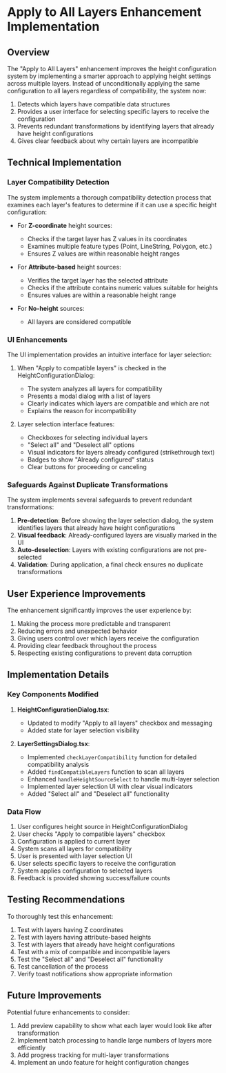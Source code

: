 # Apply to All Layers Enhancement Implementation

## Overview

The "Apply to All Layers" enhancement improves the height configuration system by implementing a smarter approach to applying height settings across multiple layers. Instead of unconditionally applying the same configuration to all layers regardless of compatibility, the system now:

1. Detects which layers have compatible data structures
2. Provides a user interface for selecting specific layers to receive the configuration
3. Prevents redundant transformations by identifying layers that already have height configurations
4. Gives clear feedback about why certain layers are incompatible

## Technical Implementation

### Layer Compatibility Detection

The system implements a thorough compatibility detection process that examines each layer's features to determine if it can use a specific height configuration:

- For **Z-coordinate** height sources:
  - Checks if the target layer has Z values in its coordinates
  - Examines multiple feature types (Point, LineString, Polygon, etc.)
  - Ensures Z values are within reasonable height ranges

- For **Attribute-based** height sources:
  - Verifies the target layer has the selected attribute
  - Checks if the attribute contains numeric values suitable for heights
  - Ensures values are within a reasonable height range

- For **No-height** sources:
  - All layers are considered compatible

### UI Enhancements

The UI implementation provides an intuitive interface for layer selection:

1. When "Apply to compatible layers" is checked in the HeightConfigurationDialog:
   - The system analyzes all layers for compatibility
   - Presents a modal dialog with a list of layers
   - Clearly indicates which layers are compatible and which are not
   - Explains the reason for incompatibility

2. Layer selection interface features:
   - Checkboxes for selecting individual layers
   - "Select all" and "Deselect all" options
   - Visual indicators for layers already configured (strikethrough text)
   - Badges to show "Already configured" status
   - Clear buttons for proceeding or canceling

### Safeguards Against Duplicate Transformations

The system implements several safeguards to prevent redundant transformations:

1. **Pre-detection**: Before showing the layer selection dialog, the system identifies layers that already have height configurations
2. **Visual feedback**: Already-configured layers are visually marked in the UI
3. **Auto-deselection**: Layers with existing configurations are not pre-selected
4. **Validation**: During application, a final check ensures no duplicate transformations

## User Experience Improvements

The enhancement significantly improves the user experience by:

1. Making the process more predictable and transparent
2. Reducing errors and unexpected behavior
3. Giving users control over which layers receive the configuration
4. Providing clear feedback throughout the process
5. Respecting existing configurations to prevent data corruption

## Implementation Details

### Key Components Modified

1. **HeightConfigurationDialog.tsx**:
   - Updated to modify "Apply to all layers" checkbox and messaging
   - Added state for layer selection visibility

2. **LayerSettingsDialog.tsx**:
   - Implemented `checkLayerCompatibility` function for detailed compatibility analysis
   - Added `findCompatibleLayers` function to scan all layers
   - Enhanced `handleHeightSourceSelect` to handle multi-layer selection
   - Implemented layer selection UI with clear visual indicators
   - Added "Select all" and "Deselect all" functionality

### Data Flow

1. User configures height source in HeightConfigurationDialog
2. User checks "Apply to compatible layers" checkbox
3. Configuration is applied to current layer
4. System scans all layers for compatibility
5. User is presented with layer selection UI
6. User selects specific layers to receive the configuration
7. System applies configuration to selected layers
8. Feedback is provided showing success/failure counts

## Testing Recommendations

To thoroughly test this enhancement:

1. Test with layers having Z coordinates
2. Test with layers having attribute-based heights
3. Test with layers that already have height configurations
4. Test with a mix of compatible and incompatible layers
5. Test the "Select all" and "Deselect all" functionality
6. Test cancellation of the process
7. Verify toast notifications show appropriate information

## Future Improvements

Potential future enhancements to consider:

1. Add preview capability to show what each layer would look like after transformation
2. Implement batch processing to handle large numbers of layers more efficiently
3. Add progress tracking for multi-layer transformations
4. Implement an undo feature for height configuration changes 